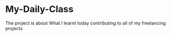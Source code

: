 # My-Daily-Class
The project is about What I learnt today contributing to all of my freelancing projects
